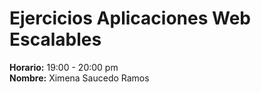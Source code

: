 # Ejercicios Aplicaciones Web Escalables
 
**Horario:** 19:00 - 20:00 pm  
**Nombre:** Ximena Saucedo Ramos
